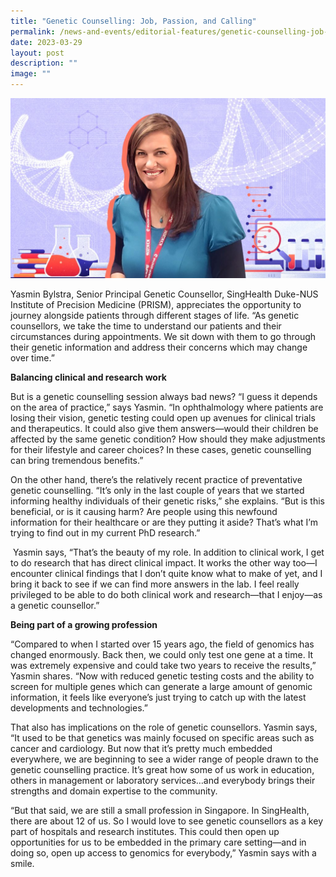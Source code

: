 ```yaml
---
title: "Genetic Counselling: Job, Passion, and Calling"
permalink: /news-and-events/editorial-features/genetic-counselling-job-passion-and-calling/
date: 2023-03-29
layout: post
description: ""
image: ""
---
```

![](/images/Resources/Editorial%20Features/2023/precise-banner_3a_1400x800-1-1024x585.jpg)

Yasmin Bylstra, Senior Principal Genetic Counsellor, SingHealth Duke-NUS Institute of Precision Medicine (PRISM), appreciates the opportunity to journey alongside patients through different stages of life. “As genetic counsellors, we take the time to understand our patients and their circumstances during appointments. We sit down with them to go through their genetic information and address their concerns which may change over time.”

**Balancing clinical and research work**

But is a genetic counselling session always bad news? “I guess it depends on the area of practice,” says Yasmin. “In ophthalmology where patients are losing their vision, genetic testing could open up avenues for clinical trials and therapeutics. It could also give them answers—would their children be affected by the same genetic condition? How should they make adjustments for their lifestyle and career choices? In these cases, genetic counselling can bring tremendous benefits.”

On the other hand, there’s the relatively recent practice of preventative genetic counselling. “It’s only in the last couple of years that we started informing healthy individuals of their genetic risks,” she explains. “But is this beneficial, or is it causing harm? Are people using this newfound information for their healthcare or are they putting it aside? That’s what I’m trying to find out in my current PhD research.”

 Yasmin says, “That’s the beauty of my role. In addition to clinical work, I get to do research that has direct clinical impact. It works the other way too—I encounter clinical findings that I don’t quite know what to make of yet, and I bring it back to see if we can find more answers in the lab. I feel really privileged to be able to do both clinical work and research—that I enjoy—as a genetic counsellor.”

**Being part of a growing profession**

“Compared to when I started over 15 years ago, the field of genomics has changed enormously. Back then, we could only test one gene at a time. It was extremely expensive and could take two years to receive the results,” Yasmin shares. “Now with reduced genetic testing costs and the ability to screen for multiple genes which can generate a large amount of genomic information, it feels like everyone’s just trying to catch up with the latest developments and technologies.”

That also has implications on the role of genetic counsellors. Yasmin says, “It used to be that genetics was mainly focused on specific areas such as cancer and cardiology. But now that it’s pretty much embedded everywhere, we are beginning to see a wider range of people drawn to the genetic counselling practice. It’s great how some of us work in education, others in management or laboratory services…and everybody brings their strengths and domain expertise to the community.

“But that said, we are still a small profession in Singapore. In SingHealth, there are about 12 of us. So I would love to see genetic counsellors as a key part of hospitals and research institutes. This could then open up opportunities for us to be embedded in the primary care setting—and in doing so, open up access to genomics for everybody,” Yasmin says with a smile.